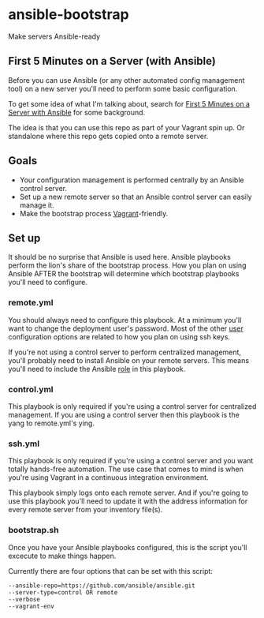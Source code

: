 # ansible-bootstrap

Make servers Ansible-ready

## First 5 Minutes on a Server (with Ansible)

Before you can use Ansible (or any other automated config management tool) on a new server you'll need to perform some
basic configuration.

To get some idea of what I'm talking about, search for [First 5 Minutes on a Server with Ansible](https://www.google.com/webhp?source=search_app#q=First+5+Minutes+on+a+Server+(with+Ansible)&safe=active) for some background.

The idea is that you can use this repo as part of your Vagrant spin up.  Or standalone where this repo gets copied onto a remote server.
## Goals

* Your configuration management is performed centrally by an Ansible control server.
* Set up a new remote server so that an Ansible control server can easily manage it.
* Make the bootstrap process [Vagrant](http://www.vagrantup.com)-friendly.

## Set up

It should be no surprise that Ansible is used here.  Ansible playbooks perform the lion's share
of the bootstrap process. How you plan on using Ansible AFTER the bootstrap will determine which
bootstrap playbooks you'll need to configure.

### remote.yml

You should always need to configure this playbook.  At a minimum you'll want to change the deployment
user's password.  Most of the other [user](https://github.com/pinterb/ansible-bootstrap/tree/master/roles/user) configuration options 
are related to how you plan on using ssh keys. 

If you're not using a control server to perform centralized management, you'll probably need to install
Ansible on your remote servers.  This means you'll need to include the Ansible [role](https://github.com/pinterb/ansible-bootstrap/tree/master/roles/ansible)
in this playbook.

### control.yml

This playbook is only required if you're using a control server for centralized management. If you are using
a control server then this playbook is the yang to remote.yml's ying.

### ssh.yml

This playbook is only required if you're using a control server and you want totally hands-free automation.
The use case that comes to mind is when you're using Vagrant in a continuous integration environment.

This playbook simply logs onto each remote server.  And if you're going to use this playbook you'll need
to update it with the address information for every remote server from your inventory file(s).

### bootstrap.sh

Once you have your Ansible playbooks configured, this is the script you'll excecute to make things happen.

Currently there are four options that can be set with this script:

    --ansible-repo=https://github.com/ansible/ansible.git
    --server-type=control OR remote
    --verbose
    --vagrant-env
